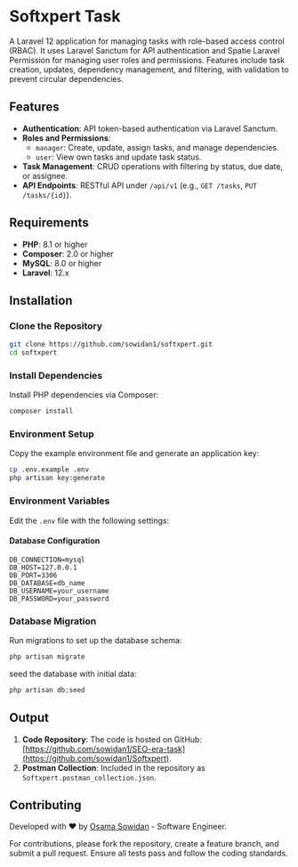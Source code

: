 # Softxpert Task

A Laravel 12 application for managing tasks with role-based access control (RBAC). It uses Laravel Sanctum for API authentication and Spatie Laravel Permission for managing user roles and permissions. Features include task creation, updates, dependency management, and filtering, with validation to prevent circular dependencies.

## Features
- **Authentication**: API token-based authentication via Laravel Sanctum.
- **Roles and Permissions**:
  - `manager`: Create, update, assign tasks, and manage dependencies.
  - `user`: View own tasks and update task status.
- **Task Management**: CRUD operations with filtering by status, due date, or assignee.
- **API Endpoints**: RESTful API under `/api/v1` (e.g., `GET /tasks`, `PUT /tasks/{id}`).

## Requirements
- **PHP**: 8.1 or higher
- **Composer**: 2.0 or higher
- **MySQL**: 8.0 or higher
- **Laravel**: 12.x

## Installation

### Clone the Repository
```bash
git clone https://github.com/sowidan1/softxpert.git
cd softxpert
```

### Install Dependencies
Install PHP dependencies via Composer:
```bash
composer install
```

### Environment Setup
Copy the example environment file and generate an application key:
```bash
cp .env.example .env
php artisan key:generate
```

### Environment Variables
Edit the `.env` file with the following settings:

#### Database Configuration
```env
DB_CONNECTION=mysql
DB_HOST=127.0.0.1
DB_PORT=3306
DB_DATABASE=db_name
DB_USERNAME=your_username
DB_PASSWORD=your_password
```

### Database Migration
Run migrations to set up the database schema:
```bash
php artisan migrate
```

seed the database with initial data:
```bash
php artisan db:seed
```

## Output
1. **Code Repository**: The code is hosted on GitHub: [https://github.com/sowidan1/SEO-era-task](https://github.com/sowidan1/Softxpert).
2. **Postman Collection**: Included in the repository as `Softxpert.postman_collection.json`.

## Contributing
Developed with ❤️ by [Osama Sowidan](https://github.com/sowidan1) - Software Engineer.

For contributions, please fork the repository, create a feature branch, and submit a pull request. Ensure all tests pass and follow the coding standards.
